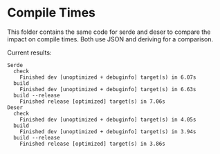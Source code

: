 # Compile Times

This folder contains the same code for serde and deser to compare the impact on
compile times.  Both use JSON and deriving for a comparison.

Current results:

```
Serde
  check
    Finished dev [unoptimized + debuginfo] target(s) in 6.07s
  build
    Finished dev [unoptimized + debuginfo] target(s) in 6.63s
  build --release
    Finished release [optimized] target(s) in 7.06s
Deser
  check
    Finished dev [unoptimized + debuginfo] target(s) in 4.05s
  build
    Finished dev [unoptimized + debuginfo] target(s) in 3.94s
  build --release
    Finished release [optimized] target(s) in 3.86s
```
